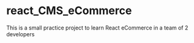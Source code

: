 # react_CMS_eCommerce
This is a small practice project to learn React eCommerce in a team of 2 developers
